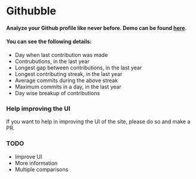 # Githubble

#### Analyze your Github profile like never before. Demo can be found [here](https://githubbble.herokuapp.com).

#### You can see the following details:
- Day when last contribution was made
- Contrubutions, in the last year
- Longest gap between contributions, in the last year
- Longest contributing streak, in the last year
- Average commits during the above streak
- Maximum commits in a day, in the last year
- Day wise breakup of contributions

### Help improving the UI
If you want to help in improving the UI of the site, please do so and make a PR.

### TODO
- Improve UI
- More information
- Multiple comparisons
